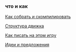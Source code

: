### что и как ###

[Как собрать и скомпилировать](http://code.google.com/p/simplescripthge/wiki/howto1)

[Структура движка](scheme.md)

[Как писать на этом игру](howto2.md)

[Идеи и предложения](IdieasPage.md)